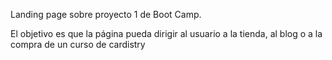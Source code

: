 Landing page sobre proyecto 1 de Boot Camp. 

El objetivo es que la página pueda dirigir al usuario a la tienda, al blog o a la compra de un curso de cardistry